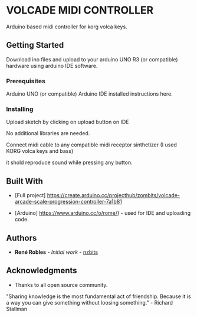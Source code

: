# VOLCADE MIDI CONTROLLER

Arduino based midi controller for korg volca keys.

## Getting Started
Download ino files and upload to your arduino UNO R3 (or compatible) hardware using arduino IDE software.

### Prerequisites

Arduino UNO (or compatible)
Arduino IDE installed instructions here.



### Installing

Upload sketch by clicking on upload button on IDE

No additional libraries are needed.

Connect midi cable to any compatible midi receptor sinthetizer (I used KORG volca keys and bass)

it shold reproduce sound while pressing any button.
## Built With

* [Full project] https://create.arduino.cc/projecthub/zombits/volcade-arcade-scale-progression-controller-7a1b81

* [Arduino] https://www.arduino.cc/o/rome/) - used for IDE and uploading code.

## Authors

* **René Robles** - *Initial work* - [nzbits](https://github.com/nzbits)

## Acknowledgments

* Thanks to all open source community.

"Sharing knowledge is the most fundamental act of friendship. Because it is a way you can give something without loosing something." - Richard Stallman

